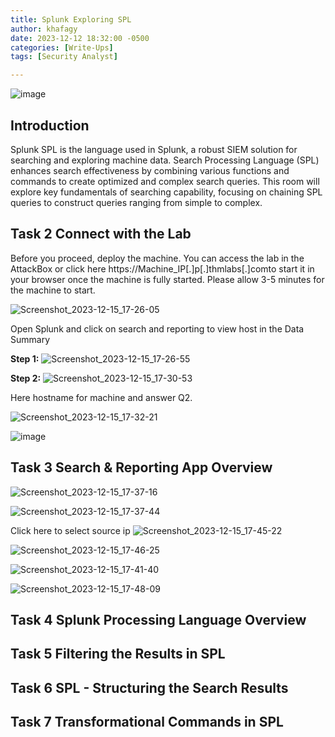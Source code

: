 ```yaml
---
title: Splunk Exploring SPL
author: khafagy
date: 2023-12-12 18:32:00 -0500
categories: [Write-Ups]
tags: [Security Analyst]

---
```


![image](https://github.com/5afagy/5afagy.github.io/assets/115117722/ceaaecec-43ea-4cbb-bdde-465c5ca55cda)

## Introduction
Splunk SPL is the language used in Splunk, a robust SIEM solution for searching and exploring machine data. Search Processing Language (SPL) enhances search effectiveness by combining various functions and commands to create optimized and complex search queries. This room will explore key fundamentals of searching capability, focusing on chaining SPL queries to construct queries ranging from simple to complex.
<br>

## Task 2 Connect with the Lab
Before you proceed, deploy the machine. You can access the lab in the AttackBox or click here  https://Machine_IP[.]p[.]thmlabs[.]comto start it in your browser once the machine is fully started.
Please allow 3-5 minutes for the machine to start. <br>

![Screenshot_2023-12-15_17-26-05](https://github.com/5afagy/5afagy.github.io/assets/115117722/8f70b5b4-34ac-43e9-a2a7-eba872aa5bad)

Open Splunk and click on search and reporting to view host in the Data Summary <br>

**Step 1:**
![Screenshot_2023-12-15_17-26-55](https://github.com/5afagy/5afagy.github.io/assets/115117722/4114e1b9-46e8-4759-b81c-1845b917c802)

**Step 2:**
![Screenshot_2023-12-15_17-30-53](https://github.com/5afagy/5afagy.github.io/assets/115117722/ad32178f-d481-45b0-8ad9-41d56eb8b274)

Here hostname for machine and answer Q2.

![Screenshot_2023-12-15_17-32-21](https://github.com/5afagy/5afagy.github.io/assets/115117722/b0a73355-9745-4128-86fc-25de7b0bf6ef)

![image](https://github.com/5afagy/5afagy.github.io/assets/115117722/80fa4ccc-b176-4b31-ad8b-e770440216a4)



## Task 3 Search & Reporting App Overview

![Screenshot_2023-12-15_17-37-16](https://github.com/5afagy/5afagy.github.io/assets/115117722/9baeb4ff-6e24-4b00-9c5d-10e032503f41)

![Screenshot_2023-12-15_17-37-44](https://github.com/5afagy/5afagy.github.io/assets/115117722/cbc6feee-873f-4f68-bac4-c82c61863c86)

Click here to select source ip
![Screenshot_2023-12-15_17-45-22](https://github.com/5afagy/5afagy.github.io/assets/115117722/e5577157-38de-4b88-ad69-ff018b62f1f4)

![Screenshot_2023-12-15_17-46-25](https://github.com/5afagy/5afagy.github.io/assets/115117722/81c72880-dc71-4e6a-9fa5-27b2355ce60b)


![Screenshot_2023-12-15_17-41-40](https://github.com/5afagy/5afagy.github.io/assets/115117722/55656df3-ce55-4a62-94c2-679a303af7e7)

![Screenshot_2023-12-15_17-48-09](https://github.com/5afagy/5afagy.github.io/assets/115117722/42077008-bf3e-4040-af01-3febc1a0bbac)


## Task 4 Splunk Processing Language Overview

## Task 5 Filtering the Results in SPL

## Task 6 SPL - Structuring the Search Results

## Task 7 Transformational Commands in SPL 
